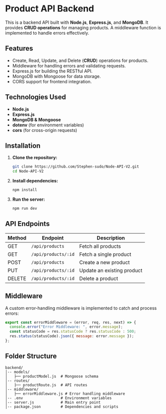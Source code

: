 # Product API Backend

This is a backend API built with **Node.js**, **Express.js**, and **MongoDB**. It provides **CRUD operations** for managing products. A middleware function is implemented to handle errors effectively.

## Features
- Create, Read, Update, and Delete (**CRUD**) operations for products.
- Middleware for handling errors and validating requests.
- Express.js for building the RESTful API.
- MongoDB with Mongoose for data storage.
- CORS support for frontend integration.

## Technologies Used
- **Node.js**
- **Express.js**
- **MongoDB & Mongoose**
- **dotenv** (for environment variables)
- **cors** (for cross-origin requests)

## Installation

1. **Clone the repository:**
   ```sh
   git clone https://github.com/Stephen-sudo/Node-API-V2.git
   cd Node-API-V2
   ```

2. **Install dependencies:**
   ```sh
   npm install
   ```


3. **Run the server:**
   ```sh
   npm run dev
   ```

## API Endpoints

| Method | Endpoint         | Description                 |
|--------|----------------|-----------------------------|
| GET    | `/api/products`     | Fetch all products        |
| GET    | `/api/products/:id` | Fetch a single product    |
| POST   | `/api/products`     | Create a new product      |
| PUT    | `/api/products/:id` | Update an existing product |
| DELETE | `/api/products/:id` | Delete a product          |

## Middleware

A custom error-handling middleware is implemented to catch and process errors:

```js
export const errorMiddleware = (error, req, res, next) => {
  console.error("Error Middleware: ", error.message);
  const statusCode = res.statusCode ? res.statusCode : 500;
  res.status(statusCode).json({ message: error.message });
};
```

## Folder Structure

```
backend/
│-- models/
│   ├── productModel.js  # Mongoose schema
│-- routes/
│   ├── productRoute.js  # API routes
│-- middleware/
│   ├── errorMiddleware.js # Error handling middleware
│-- .env                 # Environment variables
│-- server.js            # Main entry point
│-- package.json         # Dependencies and scripts
```


